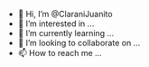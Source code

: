 - 👋 Hi, I’m @ClaraniJuanito
- 👀 I’m interested in ...
- 🌱 I’m currently learning ...
- 💞️ I’m looking to collaborate on ...
- 📫 How to reach me ...

<!---
ClaraniJuanito/ClaraniJuanito is a ✨ special ✨ repository because its `README.md` (this file) appears on your GitHub profile.
You can click the Preview link to take a look at your changes.
--->
